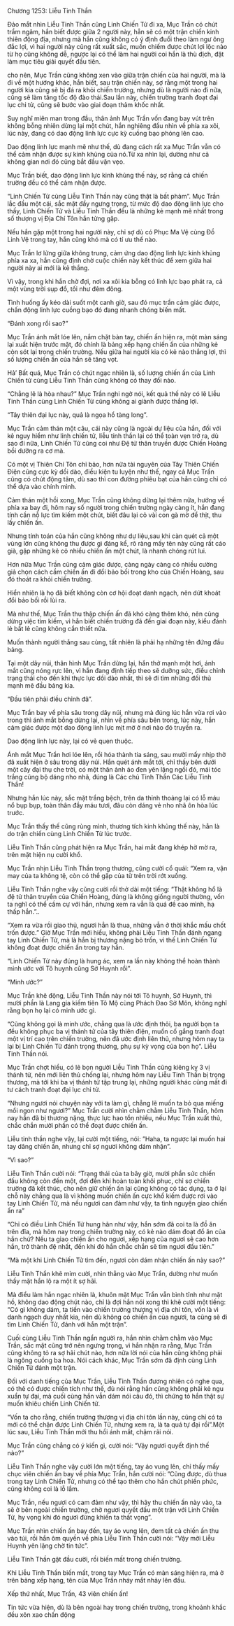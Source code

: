 




Chương 1253: Liễu Tinh Thần


Đảo mắt nhìn Liễu Tinh Thần cũng Linh Chiến Tử đi xa, Mục Trần có chút trầm ngâm, hắn biết được giữa 2 người này, hẳn sẽ có một trận chiến kinh thiên động địa, nhưng mà hắn cũng không có ý định đuổi theo làm ngư ông đắc lợi, vì hai người này cũng rất xuất sắc, muốn chiếm được chút lợi lộc nào từ họ cũng không dễ, ngược lại có thể làm hai người coi hắn là thù địch, đặt làm mục tiêu giải quyết đầu tiên.

cho nên, Mục Trần cũng không xen vào giữa trận chiến của hai người, mà là đi về một hướng khác, hắn biết, sau trận chiến này, sợ rằng một trong hai người kia cũng sẽ bị đá ra khỏi chiến trường, nhưng dù là người nào đi nữa, cũng sẽ làm tăng tốc độ đào thải.Sau lần này, chiến trường tranh đoạt đại lục chi tử, cũng sẽ bước vào giai đoạn thảm khốc nhất.

Suy nghĩ miên man trong đầu, thân ảnh Mục Trần vốn đang bay vút trên không bỗng nhiên dừng lại một chút, hắn nghiêng đầu nhìn về phía xa xôi, lúc này, đang có dao động linh lực cực kỳ cuồng bạo phóng lên cao.

Dao động linh lực mạnh mẽ như thế, dù đang cách rất xa Mục Trần vẫn có thể cảm nhận được sự kinh khủng của nó.Từ xa nhìn lại, dường như cả không gian nơi đó cũng bắt đầu vặn vẹo.

Mục Trần biết, dao động linh lực kinh khủng thế này, sợ rằng cả chiến trường đều có thể cảm nhận được.

“Linh Chiến Tử cùng Liễu Tinh Thần này cũng thật là bất phàm”. Mục Trần lắc đầu một cái, sắc mặt đầy ngưng trọng, từ mức độ dao động linh lực cho thấy, Linh Chiến Tử và Liễu Tinh Thần đều là những kẻ mạnh mẽ nhất trong số thượng vị Địa Chí Tôn hắn từng gặp.

Nếu hắn gặp một trong hai người này, chỉ sợ dù có Phục Ma Vệ cùng Đồ Linh Vệ trong tay, hắn cũng khó mà có tí ưu thế nào.

Mục Trần lơ lửng giữa không trung, cảm ứng dao động linh lực kinh khủng phía xa xa, hắn cũng định chờ cuộc chiến này kết thúc để xem giữa hai người này ai mới là kẻ thắng.

Vì vậy, trong khi hắn chờ đợi, nơi xa xôi kia bỗng có linh lực bạo phát ra, cả một vùng trời sụp đổ, tối như đêm đông.

Tình huống ấy kéo dài suốt một canh giờ, sau đó mục trần cảm giác được, chấn động linh lực cuồng bạo đó đang nhanh chóng biến mất.

“Đánh xong rồi sao?”

Mục Trần ánh mắt lóe lên, nắm chặt bàn tay, chiến ấn hiện ra, một màn sáng lại xuất hiện trước mặt, đó chính là bảng xếp hạng chiến ấn của những kẻ còn sót lại trong chiến trường. Nếu giữa hai người kia có kẻ nào thắng lợi, thì số lượng chiến ấn của hắn sẽ tăng vọt.

Hả’ Bất quá, Mục Trần có chút ngạc nhiên là, số lượng chiến ấn của Linh Chiến tử cùng Liễu Tinh Thần cũng không có thay đổi nào.

“Chẳng lẽ là hòa nhau?” Mục Trần nghi ngờ nói, kết quả thế này có lẽ Liễu Tinh Thần cùng Linh Chiến Tử cũng không ai giành được thắng lợi.

“Tây thiên đại lục này, quả là ngọa hổ tàng long”.

Mục Trần cảm thán một câu, cái này cũng là ngoài dự liệu của hắn, đối với kẻ nguy hiểm như linh chiến tử, liễu tinh thần lại có thể toàn vẹn trở ra, dù sao đi nữa, Linh Chiến Tử cũng coi như Đệ tử thân truyền được Chiến Hoàng bồi dưỡng ra cơ mà.

Có một vị Thiên Chí Tôn chỉ bảo, hơn nữa tài nguyên của Tây Thiên Chiến Điện cũng cực kỳ dồi dào, điều kiện tu luyện như thế, ngay cả Mục Trần cũng có chút động tâm, dù sao thì con đường phiêu bạt của hắn cũng chỉ có thể dựa vào chính mình.

Cảm thán một hồi xong, Mục Trần cũng không dừng lại thêm nữa, hướng về phía xa bay đi, hôm nay số người trong chiến trường ngày càng ít, hắn đang tính cần nỗ lực tìm kiếm một chút, biết đâu lại cỏ vài con gà mờ để thịt, thu lấy chiến ấn.

Nhưng tính toán của hắn cũng không như dự liệu,sau khi càn quét cả một vùng lớn cũng không thu được gì đáng kể, rõ ràng mấy tên này cũng rất cáo già, gặp những kẻ cỏ nhiều chiến ấn một chút, là nhanh chóng rút lui.

Hơn nữa Mục Trần cũng cảm giác được, càng ngày càng có nhiều cường giả chọn cách cầm chiến ấn đi đổi bảo bối trong kho của Chiến Hoàng, sau đó thoát ra khỏi chiến trường.

Hiển nhiên là họ đã biết không còn cơ hội đoạt danh ngạch, nên dứt khoát đổi bảo bối rồi lùi ra.

Mà như thế, Mục Trần thu thập chiến ấn đã khó càng thêm khó, nên cũng dừng việc tìm kiếm, vì hắn biết chiến trường đã đến giai đoạn này, kiểu đánh lẻ bắt lẻ cũng không cần thiết nữa.

Muốn thành người thắng sau cùng, tất nhiên là phải hạ những tên đứng đầu bảng.

Tại một dãy núi, thân hình Mục Trần dừng lại, hắn thở mạnh một hơi, ánh mắt cũng nóng rực lên, vì hắn đang định tiếp theo sẽ dưỡng sức, điều chỉnh trạng thái cho đến khi thực lực dồi dào nhất, thì sẽ đi tìm những đối thủ mạnh mẽ đầu bảng kia.

“Đầu tiên phải điều chỉnh đã”.

Mục Trần bay về phía sâu trong dãy núi, nhưng mà đúng lúc hắn vừa rơi vào trong thì ánh mắt bỗng dừng lại, nhìn về phía sâu bên trong, lúc này, hắn cảm giác được một dao động linh lực mịt mờ ở nơi nào đó truyền ra.

Dao động linh lực này, lại có vẻ quen thuộc.

Ánh mắt Mục Trần hơi lóe lên, rồi hóa thành tia sáng, sau mười mấy nhịp thở đã xuất hiện ở sâu trong dãy núi. Hắn quét ánh mắt tới, chỉ thấy bên dưới một cây đại thụ che trời, có một thân ảnh áo đen yên lặng ngồi đó, mái tóc trắng cũng bộ dáng nho nhã, đúng là Các chủ Tinh Thần Các Liễu Tinh Thần!

Nhưng hắn lúc này, sắc mặt trắng bệch, trên da thỉnh thoảng lại có lỗ máu nổ bụp bụp, toàn thân đầy máu tươi, đâu còn dáng vẻ nho nhã ôn hòa lúc trước.

Mục Trần thấy thế cũng rùng mình, thương tích kinh khủng thế này, hẳn là do trận chiến cùng Linh Chiến Tử lúc trước.

Liễu Tinh Thần cũng phát hiện ra Mục Trần, hai mắt đang khép hờ mờ ra, trên mặt hiện nụ cười khổ.

Mục Trần nhịn Liễu Tinh Thần trọng thương, cũng cười cổ quái: “Xem ra, vận may của ta không tệ, còn có thể gặp của từ trên trời rớt xuống.

Liễu Tinh Thần nghe vậy cũng cười rồi thở dài một tiếng: ”Thật không hổ là đệ tử thân truyền của Chiến Hoàng, đúng là không giống người thường, vốn ta nghĩ có thể cầm cự với hắn, nhưng xem ra vẫn là quá đề cao mình, hạ thấp hắn.”..

“Xem ra vừa rồi giao thủ, ngươi hẳn là thua, những vẫn ở thời khắc mấu chốt trốn được.” Giờ Mục Trần mới hiểu, không phải Liễu Tinh Thần đánh ngang tay Linh Chiến Tử, mà là hắn bị thương nặng bỏ trốn, vì thế Linh Chiến Tử không đoạt được chiến ấn trong tay hắn.

“Linh Chiến Tử này đúng là hung ác, xem ra lần này không thể hoàn thành minh ước với Tô huynh cũng Sở Huynh rồi”.

“Minh ước?”

Mục Trần khẽ động, Liễu Tinh Thần này nói tới Tô huynh, Sở Huynh, thì mười phần là Lang gia kiếm tiên Tô Mộ cùng Phách Đao Sở Môn, không nghĩ rằng bọn họ lại có minh ước gì.

“Cũng không gọi là minh ước, chẳng qua là ước định thôi, ba người bọn ta đều không phục ba vị thánh tử của tây thiên điện, muốn cố gắng tranh đoạt một vị trí cao trên chiến trường, nên đã ước định liên thủ, nhưng hôm nay ta lại bị Linh Chiến Tử đánh trọng thương, phụ sự kỳ vọng của bọn họ”. Liễu Tinh Thần nói.

Mục Trần chợt hiểu, có lẽ bọn người Liễu Tinh Thần cũng kiêng kỵ 3 vị thánh tử, nên mới liên thủ chống lại, nhưng hôm nay Liễu Tinh Thần bị trọng thương, mà tới khi ba vị thánh tử tập trung lại, những người khác cũng mất đi tư cách tranh đoạt đại lục chi tử.

“Nhưng ngươi nói chuyện này với ta làm gì, chẳng lẽ muốn ta bỏ qua miếng mồi ngon như ngươi?” Mục Trần cười nhìn chằm chằm Liễu Tinh Thần, hôm nay hắn đã bị thương nặng, thực lực hao tổn nhiều, nếu Mục Trần xuất thủ, chắc chắn mười phần có thể đoạt được chiến ấn.

Liễu tinh thần nghe vậy, lại cười một tiếng, nói: ”Haha, ta ngược lại muốn hai tay dâng chiến ấn, nhưng chỉ sợ ngươi không dám nhận”.

“Vì sao?”

Liễu Tinh Thần cười nói: “Trạng thái của ta bây giờ, mười phần sức chiến đấu không còn đến một, đợi đến khi hoàn toàn khôi phục, chỉ sợ chiến trường đã kết thúc, cho nên giữ chiến ấn lại cũng không có tác dụng, ta ở lại chỗ này chẳng qua là vì không muốn chiến ấn cực khổ kiếm được rơi vào tay Linh Chiến Tử, mà nếu ngươi can đảm như vậy, ta tình nguyện giao chiến ấn ra”

“Chỉ có điều Linh Chiến Tử hung hãn như vậy, hắn sớm đã coi ta là đồ ăn trên đĩa, mà hôm nay trong chiến trường này, có kẻ nào dám đoạt đồ ăn của hắn chứ? Nếu ta giao chiến ấn cho ngươi, xếp hạng của ngươi sẽ cao hơn hắn, trở thành đệ nhất, đến khi đó hắn chắc chắn sẽ tìm ngươi đầu tiên.”

“Mà một khi Linh Chiến Tử tìm đến, ngươi còn dám nhận chiến ấn này sao?”

Liễu Tinh Thần khẽ mỉm cười, nhìn thẳng vào Mục Trần, dường như muốn thấy mặt hắn lộ ra một ít sợ hãi.

Mà điều làm hắn ngạc nhiên là, khuôn mặt Mục Trần vẫn bình tĩnh như mặt hồ, không dao động chút nào, chỉ là đợi hắn nói xong thì khẽ cười một tiếng: “Có gì không dám, ta tiến vào chiến trường thượng vị địa chí tôn, vốn là vì danh ngạch duy nhất kia, nên dù không có chiến ấn của ngươi, ta cũng sẽ đi tìm Linh Chiến Tử, đánh với hắn một trận”.

Cuối cùng Liễu Tinh Thần ngẩn người ra, hắn nhìn chằm chằm vào Mục Trần, sắc mặt cũng trở nên ngưng trọng, vì hắn nhận ra rằng, Mục Trần cũng không tỏ ra sợ hãi chút nào, hơn nữa lời nói của hắn cũng không phải là ngông cuồng ba hoa. Nói cách khác, Mục Trần sớm đã định cùng Linh Chiến Tử đánh một trận.

Đối với danh tiếng của Mục Trần, Liễu Tinh Thần đương nhiên có nghe qua, có thẻ có được chiến tích như thế, đủ nói rằng hắn cũng không phải kẻ ngu xuẩn tự đại, mà cuối cùng hắn vẫn dám nói câu đó, thì chứng tỏ hắn thật sự muốn khiêu chiến Linh Chiến tử.

“Vốn ta cho rằng, chiến trường thượng vị địa chí tôn lần này, cũng chỉ có ta mới có thể chặn được Linh Chiến Tử, nhưng xem ra, là ta quá tự đại rồi”.Một lúc sau, Liễu Tinh Thần mới thu hồi ánh mắt, chậm rãi nói.

Mục Trần cũng chẳng có ý kiến gì, cười nói: ”Vậy ngươi quyết định thế nào?”

Liễu Tinh Thần nghe vậy cười lớn một tiếng, tay áo vung lên, chỉ thấy mấy chục viên chiến ấn bay về phía Mục Trần, hắn cười nói: ”Cũng được, dù thua trong tay Linh Chiến Tử, nhưng có thể tạo thêm cho hắn chút phiền phức, cũng không coi là lỗ lắm.

Mục Trần, nếu ngươi có cam đảm như vậy, thì hãy thu chiến ấn này vào, ta sẽ ở bên ngoài chiến trường, chờ ngươi quyết đấu một trận với Linh Chiến Tử, hy vọng khi đó ngươi đừng khiến ta thất vọng”.

Mục Trần nhìn chiến ấn bay đến, tay áo vung lên, đem tất cả chiến ấn thu vào túi, rồi hắn ôm quyền về phía Liễu Tinh Thần cười nói: “Vậy mời Liễu Huynh yên lặng chờ tin tức”.

Liễu Tinh Thần gật đầu cười, rồi biến mất trong chiến trường.

Khi Liễu Tinh Thần biến mất, trong tay Mục Trần có màn sáng hiện ra, mà ở trên bảng xếp hạng, tên của Mục Trần nháy mắt nhảy lên đầu.

Xếp thứ nhất, Mục Trần, 43 viên chiến ấn!

Tin tức vừa hiện, dù là bên ngoài hay trong chiến trường, trong khoảnh khắc đều xôn xao chấn động




